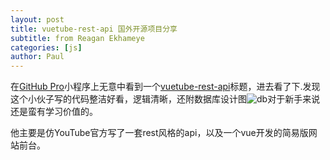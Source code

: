 ```yaml
---
layout: post
title: vuetube-rest-api 国外开源项目分享
subtitle: from Reagan Ekhameye
categories: [js]
author: Paul
---
```



在[GitHub Pro](https://github.com/zenghongtu/GitHub-Pro)小程序上无意中看到一个[vuetube-rest-api](https://github.com/techreagan/youtube-clone-nodejs-api)标题，进去看了下.发现这个小伙子写的代码整洁好看，逻辑清晰，还附数据库设计图![db](https://github.com/techreagan/youtube-clone-nodejs-api/raw/master/screenshots/vue_tube_ERD.jpg)对于新手来说还是蛮有学习价值的。

他主要是仿YouTube官方写了一套rest风格的api，以及一个vue开发的简易版网站前台。

